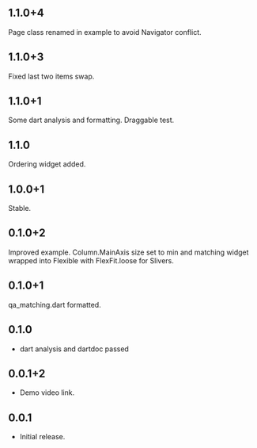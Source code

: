 ## 1.1.0+4

Page class renamed in example to avoid Navigator conflict.

## 1.1.0+3

Fixed last two items swap.

## 1.1.0+1

Some dart analysis and formatting.
Draggable test.

## 1.1.0

Ordering widget added.

## 1.0.0+1

Stable.

## 0.1.0+2

Improved example. Column.MainAxis size set to min and matching widget wrapped into Flexible with FlexFit.loose for Slivers.

## 0.1.0+1

qa_matching.dart formatted.

## 0.1.0

* dart analysis and dartdoc passed

## 0.0.1+2

* Demo video link.

## 0.0.1

* Initial release.
